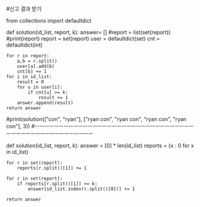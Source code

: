 #신고 결과 받기


from collections import defaultdict

def solution(id_list, report, k):
    answer= []
    #report = list(set(report))
    #print(report)
    report = set(report)
    user = defaultdict(set)
    cnt = defaultdict(int)

    for r in report:
        a,b = r.split()
        user[a].add(b)
        cnt[b] += 1
    for i in id_list:
        result = 0
        for u in user[i]:
            if cnt[u] >= k:
                result += 1
        answer.append(result)
    return answer

#print(solution(["con", "ryan"],	["ryan con", "ryan con", "ryan con", "ryan con"],	3))
#ㅡㅡㅡㅡㅡㅡㅡㅡㅡㅡㅡㅡㅡㅡㅡㅡㅡㅡㅡㅡㅡㅡㅡㅡㅡㅡㅡㅡㅡㅡㅡㅡㅡㅡㅡㅡㅡㅡㅡㅡㅡㅡㅡㅡㅡㅡㅡㅡㅡㅡㅡ

def solution(id_list, report, k):
    answer = [0] * len(id_list)
    reports = {x : 0 for x in id_list}

    for r in set(report):
        reports[r.split()[1]] += 1

    for r in set(report):
        if reports[r.split()[1]] >= k:
            answer[id_list.index(r.split()[0])] += 1

    return answer

